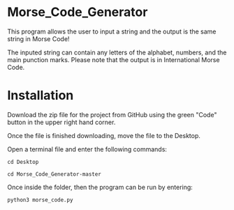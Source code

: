 # Morse_Code_Generator

This program allows the user to input a string and the output is the same string in Morse Code!

The inputed string can contain any letters of the alphabet, numbers, and the main punction marks.  Please note that the output is in International Morse Code. 


# Installation

Download the zip file for the project from GitHub using the green "Code" button in the upper right hand corner.

Once the file is finished downloading, move the file to the Desktop.

Open a terminal file and enter the following commands:
    
    cd Desktop
    
    cd Morse_Code_Generator-master
    
Once inside the folder, then the program can be run by entering:

    python3 morse_code.py

